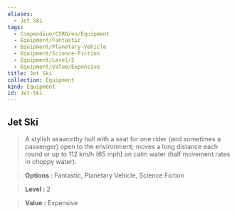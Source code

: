 ```yaml
---
aliases:
  - Jet Ski
tags:
  - Compendium/CSRD/en/Equipment
  - Equipment/Fantastic
  - Equipment/Planetary-Vehicle
  - Equipment/Science-Fiction
  - Equipment/Level/2
  - Equipment/Value/Expensive
title: Jet Ski
collection: Equipment
kind: Equipment
id: Jet-Ski
---
```

## Jet Ski    
    
>A stylish seaworthy hull with a seat for one rider (and sometimes a passenger) open to the environment; moves a long distance each round or up to 112 km/h (65 mph) on calm water (half movement rates in choppy water).    
> **Options :** Fantastic, Planetary Vehicle, Science Fiction    
> **Level :** 2    
> **Value :** Expensive
